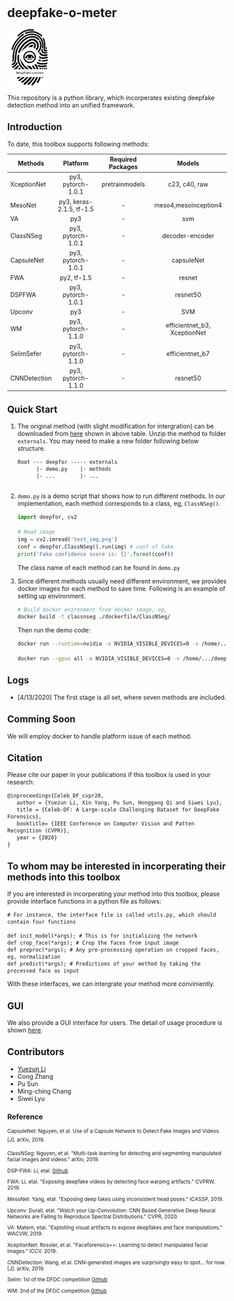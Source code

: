 # deepfake-o-meter

<img src="assets/logo.png" alt="logo" width="100"/>

This repository is a python library, which incorperates existing deepfake detection method into an unified framework.

## Introduction
To date, this toolbox supports following methods:

| Methods     | Platform            | Required Packages | Models  | 
|----------   |:-------------:      |:------:            |:------: | 
| XceptionNet |  py3, pytorch-1.0.1 | pretrainmodels | c23, c40, raw | 
| MesoNet     |  py3, keras-2.1.5, tf-1.5 |   -   | meso4,mesoinception4 |
| VA          |  py3                | - | svm | 
| ClassNSeg   |  py3, pytorch-1.0.1 | - | decoder-encoder | 
| CapsuleNet  |  py3, pytorch-1.0.1 | - | capsuleNet | 
| FWA         |  py2, tf-1.5        | - | resnet | 
| DSPFWA      |  py3, pytorch-1.0.1 | - | resnet50 | 
| Upconv      |  py3                | - | SVM | 
| WM          |  py3, pytorch-1.1.0 | - | efficientnet_b3, XceptionNet | 
| SelimSefer  |  py3, pytorch-1.1.0 | - | efficientnet_b7 |
| CNNDetection|  py3, pytorch-1.1.0 | - | resnet50 | 



## Quick Start

1. The original method (with slight modification for intergration) can be downloaded from [here]() shown in above table. Unzip the method to folder `externals`. You may need to make a new folder following below structure.

   ```
   Root --- deepfor ----- externals
         |- demo.py    |- methods
         |- ...        |- ...
         
   ```

2. `demo.py` is a demo script that shows how to run different methods. In our implementation, each method corresponds to a class, eg, `ClassNSeg()`. 
   ```python
   import deepfor, cv2
 
   # Read image
   img = cv2.imread('test_img.png')
   conf = deepfor.ClassNSeg().run(img) # conf of fake
   print('Fake confidence score is: {}'.format(conf))

   ```
   The class name of each method can be found in `demo.py`

3. Since different methods usually need different environment, we provides docker images for each method to save time. Following is an example of setting up environment.

   ```bash
   # Build docker enironment from docker image, eg,
   docker build -t classnseg ./dockerfile/ClassNSeg/
   ```


   Then run the demo code:

   ```bash
   docker run --runtime=nvidia -e NVIDIA_VISIBLE_DEVICES=0 -v /home/.../deepfake-o-meter:/deepfake-o-meter/ classnseg python deepfake-o-meter/demo.py --img=/deepfake-o-meter/test_img.png  --name=ClassNSeg

   docker run --gpus all -e NVIDIA_VISIBLE_DEVICES=0 -v /home/.../deepfake-o-meter:/deepfake-o-meter/ classnseg python deepfake-o-meter/demo.py --img=/deepfake-o-meter/test_img.png  --name=ClassNSeg
   ```

## Logs
* [4/13/2020] The first stage is all set, where seven methods are included.

## Comming Soon
We will employ docker to handle platform issue of each method.

## Citation

Please cite our paper in your publications if this toolbox is used in your research:

```
@inproceedings{Celeb_DF_cvpr20,
   author = {Yuezun Li, Xin Yang, Pu Sun, Honggang Qi and Siwei Lyu},
   title = {Celeb-DF: A Large-scale Challenging Dataset for DeepFake Forensics},
   booktitle= {IEEE Conference on Computer Vision and Patten Recognition (CVPR)},
   year = {2020}
}
```

## To whom may be interested in incorperating their methods into this toolbox

If you are interested in incorperating your method into this toolbox, please provide interface functions in a python file as follows:

````
# For instance, the interface file is called utils.py, which should contain four functions

def init_model(*args); # This is for initializing the network
def crop_face(*args); # Crop the faces from input image
def preproc(*args); # Any pre-processing operation on cropped faces, eg, normalization
def predict(*args); # Predictions of your method by taking the processed face as input
````
With these interfaces, we can intergrate your method more conviniently.

## GUI
We also provide a GUI interface for users. The detail of usage procedure is shown [here]().

## Contributors
* [Yuezun Li](https://www.albany.edu/~yl149995/)
* Cong Zhang
* Pu Sun 
* Ming-ching Chang
* Siwei Lyu


### Reference

<sup>
CapsuleNet: Nguyen, et al. Use of a Capsule Network to Detect Fake Images and Videos.[J]. arXiv, 2019. 

ClassNSeg: Nguyen, et al. "Multi-task learning for detecting and segmenting manipulated facial images and videos." arXiv, 2019. 

DSP-FWA: Li, etal. [Github](https://github.com/danmohaha/DSP-FWA)

FWA: Li, etal. "Exposing deepfake videos by detecting face warping artifacts." CVPRW, 2019.

MesoNet: Yang, etal. "Exposing deep fakes using inconsistent head poses." ICASSP, 2019.

Upconv: Durall, etal. "Watch your Up-Convolution: CNN Based Generative Deep Neural Networks are Failing to Reproduce Spectral Distributions." CVPR, 2020. 

VA: Matern, etal. "Exploiting visual artifacts to expose deepfakes and face manipulations." WACVW, 2019.

XceptionNet: Rossler, et al. "Faceforensics++: Learning to detect manipulated facial images." ICCV. 2019. 

CNNDetection: Wang, et al. CNN-generated images are surprisingly easy to spot... for now.[J]. arXiv, 2019. 

Selim: 1st of the DFDC competition [Github](https://github.com/selimsef/dfdc_deepfake_challenge)

WM: 2nd of the DFDC competition [Github](https://github.com/cuihaoleo/kaggle-dfdc)

</sup>